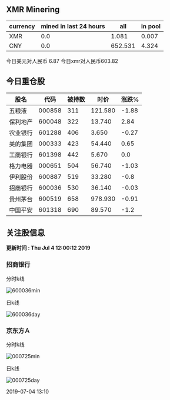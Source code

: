 ## XMR Minering

|currency|mined in last 24 hours|all|in pool|
|---|---|---|---|
|XMR|0.0|1.081|0.007|
|CNY|0.0|652.531|4.324|

今日美元对人民币 6.87	今日xmr对人民币603.82


## 今日重仓股 

|股名|代码|被持数|时价|涨跌%|
|---|---|---|---|---|
|五粮液|000858|311|121.580|-1.88|
|保利地产|600048|322|13.740|2.84|
|农业银行|601288|406|3.650|-0.27|
|美的集团|000333|423|54.440|0.65|
|工商银行|601398|442|5.670|0.0|
|格力电器|000651|504|56.740|-1.03|
|伊利股份|600887|519|33.280|-0.8|
|招商银行|600036|530|36.140|-0.03|
|贵州茅台|600519|658|978.930|-0.91|
|中国平安|601318|690|89.570|-1.2|

## 关注股信息
**更新时间 : Thu Jul  4 12:00:12 2019**
### 招商银行 
分时k线

![600036min](http://image.sinajs.cn/newchart/min/n/sh600036.gif)

日k线

![600036day](http://image.sinajs.cn/newchart/daily/n/sh600036.gif)

### 京东方Ａ 
分时k线

![000725min](http://image.sinajs.cn/newchart/min/n/sz000725.gif)

日k线

![000725day](http://image.sinajs.cn/newchart/daily/n/sz000725.gif)

2019-07-04 13:10